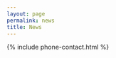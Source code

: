 ```yaml
---
layout: page
permalink: news
title: News
---
```


<script type = "text/javascript" >
  var news_posts = [
    {"slag": "none"}
    {% for newpost in site.data.mynews %}
      ,{
          "slag": "{{newpost.slag}}",
          "user": "{{newpost.user}}"
      }
    {% endfor %}
  ];
 
  news_posts.forEach(newpost => {
    if(newpost.slag == 'none'){
      return;
    }
    fetch('https://dev.to/api/articles/'+newpost.user+'/'+newpost.slag).then((res) => res.json()).then(article => {
      //console.log(article);
      

      let article_template = document.getElementById("apitoui_template")
            .querySelector(".news-post-template")
            .cloneNode(true);

      article_template.querySelector(".title-plaeceholder").innerHTML = article.title;
      let ar_image = article_template.querySelector(".img-placeholder");
      ar_image.src = article.user.profile_image_90;
      ar_image.title = article.user.name;
      
      article_template.querySelector(".username-plaeceholder").innerHTML = article.user.name;
      article_template.querySelector(".date-plaeceholder").innerHTML = article.readable_publish_date;
      article_template.querySelector(".read-plaeceholder").innerHTML = article.reading_time_minutes;
      article_template.querySelector(".description-plaeceholder").innerHTML = article.description;
      let taglist_placeholder = article_template.querySelector(".taglist-plaeceholder");
      article.tags.forEach(tag => {
        taglist_placeholder.append("#"+tag+" ");
      });

      
      article_template.querySelectorAll(".news-post-link-to").forEach(link => {
        link.href = article.canonical_url;
      });

      let articles_placeholder = document.getElementById("articles_placeholder");
      articles_placeholder.append(article_template);

    });
  });

</script>
<div id="articles_placeholder" class = "dev-to-articles">


</div>

<div id="apitoui_template" class = "apitoui-template" style="display:none">
  <div class = "news-post-template" >
    <a href = "#" target = "_NEW" class = "news-post-link-to" >
      <div class = "news-post-wrap" >
            <div class="post-left-side">
              <img class = "img-placeholder" src = "" alt = "" />
            </div>
            <div class="post-right-side">
              <h4>
                <span class = "title-plaeceholder" ></span>
              </h4>
              <div class="small-details">
                <small class="news-post-details">
                  <span class = "username-plaeceholder" ></span> ・ <span class = "date-plaeceholder" ></span> ・ <span class = "read-plaeceholder" ></span> minutes read
                </small>
              </div>
              <div class="post-description">
                <span class="description-plaeceholder"></span>
              </div>
              <div class="taglist">
                <small class="news-post-taglist">
                    <span class = "taglist-plaeceholder" ></span>
                </small>
              </div>
            </div>
      </div>
    </a>
  </div>
</div>

{% include phone-contact.html %}